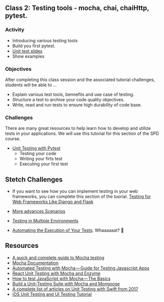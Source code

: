 ## Class 2: Testing tools - mocha, chai, chaiHttp, pytest.

### Activity
- Introducing various testing tools
- Build you first pytest.
- [Unit test slides](https://docs.google.com/presentation/d/1lU48DFpFWJkwLT11Vn-H4ZjhwEIU2uTKJwbJOdk2VcI/edit?usp=sharing)
- Show examples 

### Objectives
After completing this class session and the associated tutorial challenges, students will be able to ...
- Explain various test tools, bennefits and use case of testing.
- Structure a test to archive your code quality objectives.
- Write, read and run tests to ensure high durability of code base.

### Challenges
There are many great resources to help learn how to develop and utilize tests in your applications. We will use this tutorial for this section of the SPD course.
- [Unit Testing with Pytest](https://github.com/BriantOliveira/SPD1.04-Curriculum/blob/master/source/02.md)
    - Testing your code
    - Writing your firts test
    - Executing your first test

## Stetch Challenges
- If you want to see how you can implement testing in your web frameworks, you can complete this section of the tuorial. [Testing for Web Frameworks Like Django and Flask](https://realpython.com/python-testing/#testing-for-web-frameworks-like-django-and-flask)

- [More advances Scenarios](https://realpython.com/python-testing/#more-advanced-testing-scenarios)

- [Testing in Multiple Environments](https://realpython.com/python-testing/#testing-in-multiple-environments)

- [Automating the Execution of Your Tests](https://realpython.com/python-testing/#automating-the-execution-of-your-tests). Whaaaaaat? 🤩

## Resources
- [A quick and complete guide to Mocha testing](https://blog.logrocket.com/a-quick-and-complete-guide-to-mocha-testing-d0e0ea09f09d)
- [Mocha Documentation](https://mochajs.org/)
- [Automated Testing with Mocha — Guide for Testing Javascript Apps](https://blog.usejournal.com/https-medium-com-thisisabdus-automated-testing-with-mocha-beginners-guide-for-testing-javascript-apps-45aa67dc3352)
- [React Unit Testing with Mocha and Enzyme](https://medium.freecodecamp.org/react-unit-testing-with-mocha-and-enzyme-77d18b6875cb)
- [How to test JavaScript with Mocha — The Basics](https://codeburst.io/how-to-test-javascript-with-mocha-the-basics-80132324752e)
- [Build a Unit-Testing Suite with Mocha and Mongoose](https://blog.bitsrc.io/build-a-unit-testing-suite-with-mocha-and-mongoose-eba06c3b3625)
- [A complete list of articles on Unit Testing with Swift from 2017](https://medium.com/flawless-app-stories/a-complete-list-of-articles-on-unit-testing-with-swift-from-2017-9be8f046ef25)
- [iOS Unit Testing and UI Testing Tutorial](https://www.raywenderlich.com/709-ios-unit-testing-and-ui-testing-tutorial)
